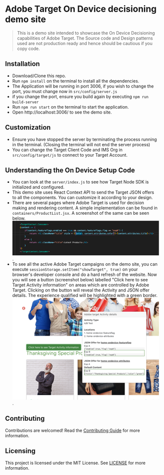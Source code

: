 # Adobe Target On Device decisioning demo site

> This is a demo site intended to showcase the On Device Decisioning capabilities of Adobe Target. The Source code and Design patterns used are not production ready and hence should be cautious if you copy code.

## Installation

* Download/Clone this repo.
* Run `npm install` on the terminal to install all the dependencies.
* The Application will be running in port 3006, if you wish to change the port, you must change now in `src/config/server.js`
* if you change the port, ensure you build again by executing `npm run build-server`
* Run `npm run start` on the terminal to start the application.
* Open http://localhost:3006/ to see the demo site.

## Customization

* Ensure you have stopped the server by terminating the process running in the terminal. (Closing the terminal will not end the server process)
* You can change the Target Client Code and IMS Org in `src/config/target/js` to connect to your Target Account.

## Understanding the On Device Setup Code

* You can look at the `server/index.js` to see how Target Node SDK is initialized and configured.
* This demo site uses React Context API to send the Target JSON offers to all the components. You can customize it according to your design.
* There are several pages where Adobe Target is used for decision making and rendering content. A simple implementation can be found in `containers/ProductList.jsx`. A screenshot of the same can be seen below.
  ![Consuming Target JSON Offers](/public/assets/images/screen_consumer_code.png).
* To see all the active Adobe Target campaigns on the demo site, you can execute `sessionStorage.setItem("showTarget", true)` on your browser's developer console and do a hard refresh of the website. Now you will see a button (screenshot below) labelled "Click here to see Target Activity information" on areas which are controlled by Adobe Target. Clicking on the button will reveal the Activity and JSON offer details. The experience qualified will be highlighted with a green border.
![Consuming Target JSON Offers](/public/assets/images/screen_activitydetails.png).


## Contributing

Contributions are welcomed! Read the [Contributing Guide](./CONTRIBUTING.md) for more information.

## Licensing

This project is licensed under the MIT License. See [LICENSE](./LICENSE.md) for more information.
